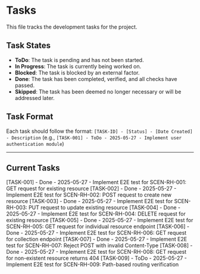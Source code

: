 # Tasks

This file tracks the development tasks for the project.

## Task States
- **ToDo**: The task is pending and has not been started.
- **In Progress**: The task is currently being worked on.
- **Blocked**: The task is blocked by an external factor.
- **Done**: The task has been completed, verified, and all checks have passed.
- **Skipped**: The task has been deemed no longer necessary or will be addressed later.

## Task Format
Each task should follow the format:
`[TASK-ID] - [Status] - [Date Created] - Description`
(e.g., `[TASK-001] - ToDo - 2025-05-27 - Implement user authentication module`)

---

## Current Tasks

[TASK-001] - Done - 2025-05-27 - Implement E2E test for SCEN-RH-001: GET request for existing resource
[TASK-002] - Done - 2025-05-27 - Implement E2E test for SCEN-RH-002: POST request to create new resource
[TASK-003] - Done - 2025-05-27 - Implement E2E test for SCEN-RH-003: PUT request to update existing resource
[TASK-004] - Done - 2025-05-27 - Implement E2E test for SCEN-RH-004: DELETE request for existing resource
[TASK-005] - Done - 2025-05-27 - Implement E2E test for SCEN-RH-005: GET request for individual resource endpoint
[TASK-006] - Done - 2025-05-27 - Implement E2E test for SCEN-RH-006: GET request for collection endpoint
[TASK-007] - Done - 2025-05-27 - Implement E2E test for SCEN-RH-007: Reject POST with invalid Content-Type
[TASK-008] - Done - 2025-05-27 - Implement E2E test for SCEN-RH-008: GET request for non-existent resource returns 404
[TASK-009] - ToDo - 2025-05-27 - Implement E2E test for SCEN-RH-009: Path-based routing verification 
